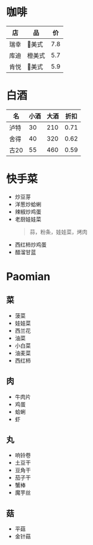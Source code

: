 # 咖啡
店|品|价
-|-|-
瑞幸|🍑美式|7.8
库迪|橙美式|5.7
肯悦|🍇美式|5.9

# 白酒
名|小酒|大酒|折扣
-|-|-|-
泸特|30|210|0.71
舍得|40|320|0.62
古20|55|460|0.59


# 快手菜

- 炒豆芽
- 洋葱炒蛤蜊
- 辣椒炒鸡蛋
- 老厨娃娃菜
  > 蒜，粉条，娃娃菜，烤肉
- 西红柿炒鸡蛋
- 醋溜甘蓝


# Paomian

## 菜
- 菠菜
- 娃娃菜
- 西兰花
- 油菜
- 小白菜
- 油麦菜
- 西红柿

## 肉
- 牛肉片
- 鸡蛋
- 蛤蜊
- 虾

## 丸
- 响铃卷
- 土豆干
- 豆角干
- 茄子干
- 蟹棒
- 魔芋丝

## 菇
- 平菇
- 金针菇
